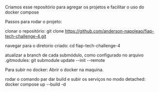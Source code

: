 Criamos esse repositório para agregar os projetos e facilitar o uso do docker compose

Passos para rodar o projeto:

clonar o repositório:
git clone https://github.com/anderson-napoleao/fiap-tech-challenge-4.git

navegar para o diretorio criado:
cd fiap-tech-challenge-4

atualizar a branch de cada submódulo, como configurado no arquivo .gitmodules:
git submodule update --init --remote

Para subir no docker:
Abrir o docker na maquina.

rodar o comando par dar build e subir os serviços no modo detached:
docker compose up --build -d

